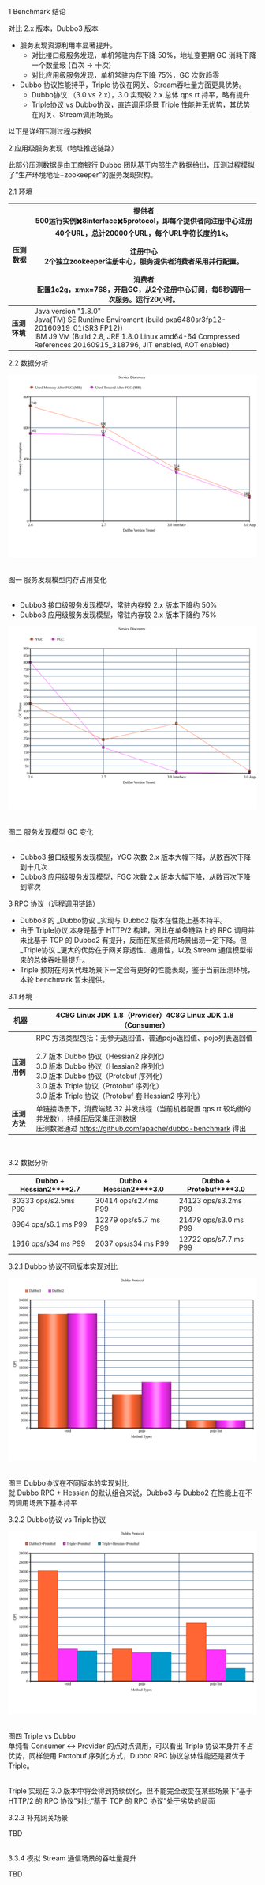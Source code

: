 1 Benchmark 结论

对比 2.x 版本，Dubbo3 版本

- 服务发现资源利用率显著提升。
  - 对比接口级服务发现，单机常驻内存下降  50%，地址变更期 GC 消耗下降一个数量级 (百次 -> 十次)
  - 对比应用级服务发现，单机常驻内存下降 75%，GC 次数趋零
- Dubbo 协议性能持平，Triple 协议在网关、Stream吞吐量方面更具优势。
  - Dubbo协议 （3.0 vs 2.x），3.0 实现较 2.x 总体 qps rt 持平，略有提升
  - Triple协议 vs Dubbo协议，直连调用场景 Triple 性能并无优势，其优势在网关、Stream调用场景。



以下是详细压测过程与数据

2 应用级服务发现（地址推送链路）

此部分压测数据是由工商银行 Dubbo 团队基于内部生产数据给出，压测过程模拟了“生产环境地址+zookeeper”的服务发现架构。

2.1 环境

| **压测数据** | 提供者<br/>500运行实例✖️8interface✖️5protocol，即每个提供者向注册中心注册40个URL，总计20000个URL，每个URL字符长度约1k。<br/><br/>注册中心<br/>2个独立zookeeper注册中心，服务提供者消费者采用并行配置。<br/><br/>消费者<br/>配置1c2g，xmx=768，开启GC，从2个注册中心订阅，每5秒调用一次服务。运行20小时。 |
| ------------ | ------------------------------------------------------------ |
| **压测环境** | Java version "1.8.0"<br/>Java(TM) SE Runtime Enviroment (build pxa6480sr3fp12-20160919_01(SR3 FP12))<br/>IBM J9 VM (Build 2.8, JRE 1.8.0 Linux amd64-64 Compressed References 20160915_318796, JIT enabled, AOT enabled) |


2.2 数据分析

![//imgs/v3/performance/registry-mem.svg](/imgs/v3/performance/registry-mem.svg)

<br />图一 服务发现模型内存占用变化<br /><br />

- Dubbo3 接口级服务发现模型，常驻内存较 2.x 版本下降约  50%
- Dubbo3 应用级服务发现模型，常驻内存较 2.x 版本下降约  75%


![//imgs/v3/performance/registry-gc.svg](/imgs/v3/performance/registry-gc.svg)

<br />图二 服务发现模型 GC 变化<br /><br />

- Dubbo3 接口级服务发现模型，YGC 次数 2.x 版本大幅下降，从数百次下降到十几次
- Dubbo3 应用级服务发现模型，FGC 次数 2.x 版本大幅下降，从数百次下降到零次



3 RPC 协议（远程调用链路）

- Dubbo3 的 _Dubbo协议 _实现与 Dubbo2 版本在性能上基本持平。
- 由于 Triple协议 本身是基于 HTTP/2 构建，因此在单条链路上的 RPC 调用并未比基于 TCP 的 Dubbo2 有提升，反而在某些调用场景出现一定下降。但 _Triple协议 _更大的优势在于网关穿透性、通用性，以及 Stream 通信模型带来的总体吞吐量提升。
- Triple 预期在网关代理场景下一定会有更好的性能表现，鉴于当前压测环境，本轮 benchmark 暂未提供。



3.1 环境


| **机器**     | 4C8G Linux JDK 1.8（Provider）4C8G Linux JDK 1.8 （Consumer） |
| ------------ | ------------------------------------------------------------ |
| **压测用例** | RPC 方法类型包括：无参无返回值、普通pojo返回值、pojo列表返回值<br /><br />2.7 版本 Dubbo 协议（Hessian2 序列化）<br />3.0 版本 Dubbo 协议（Hessian2 序列化）<br />3.0 版本 Dubbo 协议（Protobuf 序列化）<br />3.0 版本 Triple 协议（Protobuf 序列化）<br />3.0 版本 Triple 协议（Protobuf 套 Hessian2 序列化） |
| **压测方法** | 单链接场景下，消费端起 32 并发线程（当前机器配置 qps rt 较均衡的并发数），持续压后采集压测数据<br /> 压测数据通过 https://github.com/apache/dubbo-benchmark 得出 |

<br />

3.2 数据分析

| **Dubbo + Hessian2****2.7** | **Dubbo + Hessian2****3.0** | **Dubbo + Protobuf****3.0** |
| --------------------------- | --------------------------- | --------------------------- |
| 30333 ops/s2.5ms P99        | 30414 ops/s2.4ms P99        | 24123 ops/s3.2ms P99        |
| 8984 ops/s6.1 ms P99        | 12279 ops/s5.7 ms P99       | 21479 ops/s3.0 ms P99       |
| 1916 ops/s34 ms P99         | 2037 ops/s34 ms P99         | 12722 ops/s7.7 ms P99       |

3.2.1 Dubbo 协议不同版本实现对比

![//imgs/v3/performance/rpc-dubbo.svg](/imgs/v3/performance/rpc-dubbo.svg)

<br />图三  Dubbo协议在不同版本的实现对比<br />就 Dubbo RPC + Hessian 的默认组合来说，Dubbo3 与 Dubbo2 在性能上在不同调用场景下基本持平

3.2.2 Dubbo协议 vs Triple协议

![//imgs/v3/performance/rpc-triple.svg](/imgs/v3/performance/rpc-triple.svg)

<br />图四 Triple vs Dubbo<br />单纯看 Consumer <-> Provider 的点对点调用，可以看出 Triple 协议本身并不占优势，同样使用 Protobuf 序列化方式，Dubbo RPC 协议总体性能还是要优于 Triple。<br /><br />

Triple 实现在 3.0 版本中将会得到持续优化，但不能完全改变在某些场景下“基于 HTTP/2 的 RPC 协议”对比“基于 TCP 的 RPC 协议”处于劣势的局面

3.2.3 补充网关场景

TBD<br /><br />

3.3.4 模拟 Stream 通信场景的吞吐量提升

TBD
